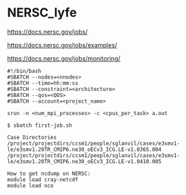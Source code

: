 # NERSC_lyfe

https://docs.nersc.gov/jobs/

https://docs.nersc.gov/jobs/examples/

https://docs.nersc.gov/jobs/monitoring/

```
#!/bin/bash
#SBATCH --nodes=<nnodes>
#SBATCH --time=hh:mm:ss
#SBATCH --constraint=<architecture>
#SBATCH --qos=<QOS>
#SBATCH --account=<project_name>

srun -n <num_mpi_processes> -c <cpus_per_task> a.out
```

```
$ sbatch first-job.sh
```

```
Case Directories
/project/projectdirs/ccsm1/people/sglanvil/cases/e3smv1-le/e3smv1.20TR_CMIP6.ne30_oECv3_ICG.LE-v1.0365.004
/project/projectdirs/ccsm1/people/sglanvil/cases/e3smv1-le/e3smv1.20TR_CMIP6.ne30_oECv3_ICG.LE-v1.0410.005
```
````
How to get ncdump on NERSC:
module load cray-netcdf
module load nco
````
